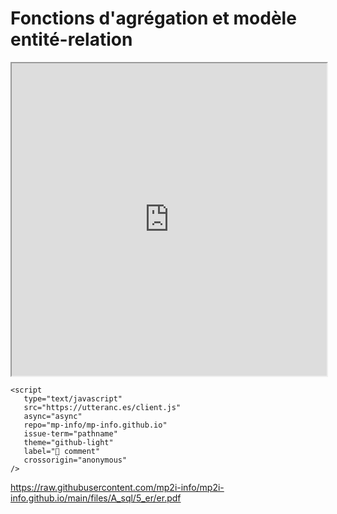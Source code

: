 # Fonctions d'agrégation et modèle entité-relation

<iframe
    src="https://mozilla.github.io/pdf.js/web/viewer.html?file=https://raw.githubusercontent.com/mp2i-info/mp2i-info.github.io/main/files/A_sql/5_er/er.pdf#zoom=page-fit&pagemode=none"
    height=500 width=100% allowfullscreen></iframe>

```{raw} html
<script
   type="text/javascript"
   src="https://utteranc.es/client.js"
   async="async"
   repo="mp-info/mp-info.github.io"
   issue-term="pathname"
   theme="github-light"
   label="💬 comment"
   crossorigin="anonymous"
/>
```

https://raw.githubusercontent.com/mp2i-info/mp2i-info.github.io/main/files/A_sql/5_er/er.pdf